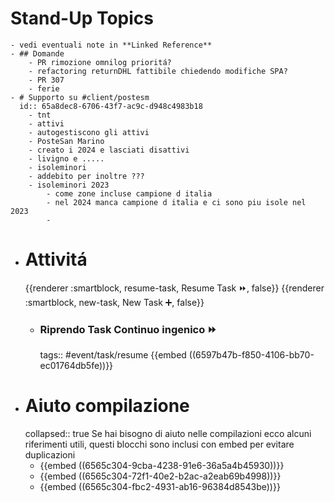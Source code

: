 # Stand-Up Topics
	- vedi eventuali note in **Linked Reference**
	- ## Domande
		- PR rimozione omnilog prioritá?
		- refactoring returnDHL fattibile chiedendo modifiche SPA?
		- PR 307
		- ferie
	- # Supporto su #client/postesm 
	  id:: 65a8dec8-6706-43f7-ac9c-d948c4983b18
		- tnt
		- attivi
		- autogestiscono gli attivi
		- PosteSan Marino
		- creato i 2024 e lasciati disattivi
		- livigno e .....
		- isoleminori
		- addebito per inoltre ???
		- isoleminori 2023
			- come zone incluse campione d italia
			- nel 2024 manca campione d italia e ci sono piu isole nel 2023
			-
- # Attivitá
  {{renderer :smartblock, resume-task, Resume Task ⏩️, false}} {{renderer :smartblock, new-task, New Task ➕, false}}
	- ### Riprendo Task Continuo ingenico ⏩️
	  tags:: #event/task/resume
	  {{embed ((6597b47b-f850-4106-bb70-ec01764db5fe))}}
- # Aiuto compilazione
  collapsed:: true
  Se hai bisogno di aiuto nelle compilazioni ecco alcuni riferimenti utili, questi blocchi sono inclusi con embed per evitare duplicazioni
	- {{embed ((6565c304-9cba-4238-91e6-36a5a4b45930))}}
	- {{embed ((6565c304-72f1-40e2-b2ac-a2eab69b4998))}}
	- {{embed ((6565c304-fbc2-4931-ab16-96384d8543be))}}
